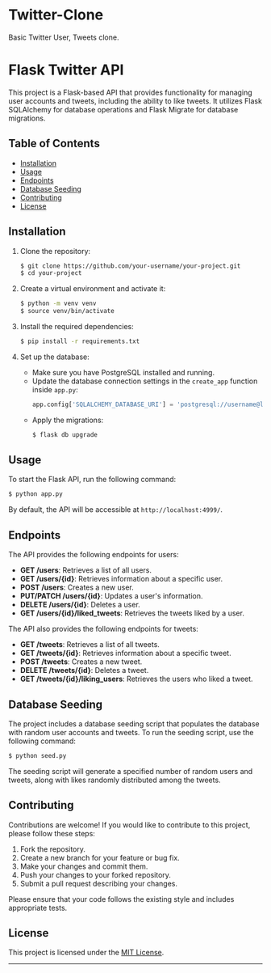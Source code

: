 # Twitter-Clone
Basic Twitter User, Tweets clone.

# Flask Twitter API

This project is a Flask-based API that provides functionality for managing user accounts and tweets, including the ability to like tweets. It utilizes Flask SQLAlchemy for database operations and Flask Migrate for database migrations.

## Table of Contents

- [Installation](#installation)
- [Usage](#usage)
- [Endpoints](#endpoints)
- [Database Seeding](#database-seeding)
- [Contributing](#contributing)
- [License](#license)

## Installation

1. Clone the repository:

   ```bash
   $ git clone https://github.com/your-username/your-project.git
   $ cd your-project
   ```

2. Create a virtual environment and activate it:

   ```bash
   $ python -m venv venv
   $ source venv/bin/activate
   ```

3. Install the required dependencies:

   ```bash
   $ pip install -r requirements.txt
   ```

4. Set up the database:
   - Make sure you have PostgreSQL installed and running.
   - Update the database connection settings in the `create_app` function inside `app.py`:
     ```python
     app.config['SQLALCHEMY_DATABASE_URI'] = 'postgresql://username@localhost:5432/twitter'
     ```
   - Apply the migrations:
     ```bash
     $ flask db upgrade
     ```

## Usage

To start the Flask API, run the following command:

```bash
$ python app.py
```

By default, the API will be accessible at `http://localhost:4999/`.

## Endpoints

The API provides the following endpoints for users:

- **GET /users**: Retrieves a list of all users.
- **GET /users/{id}**: Retrieves information about a specific user.
- **POST /users**: Creates a new user.
- **PUT/PATCH /users/{id}**: Updates a user's information.
- **DELETE /users/{id}**: Deletes a user.
- **GET /users/{id}/liked_tweets**: Retrieves the tweets liked by a user.

The API also provides the following endpoints for tweets:

- **GET /tweets**: Retrieves a list of all tweets.
- **GET /tweets/{id}**: Retrieves information about a specific tweet.
- **POST /tweets**: Creates a new tweet.
- **DELETE /tweets/{id}**: Deletes a tweet.
- **GET /tweets/{id}/liking_users**: Retrieves the users who liked a tweet.

## Database Seeding

The project includes a database seeding script that populates the database with random user accounts and tweets. To run the seeding script, use the following command:

```bash
$ python seed.py
```

The seeding script will generate a specified number of random users and tweets, along with likes randomly distributed among the tweets.

## Contributing

Contributions are welcome! If you would like to contribute to this project, please follow these steps:

1. Fork the repository.
2. Create a new branch for your feature or bug fix.
3. Make your changes and commit them.
4. Push your changes to your forked repository.
5. Submit a pull request describing your changes.

Please ensure that your code follows the existing style and includes appropriate tests.

## License

This project is licensed under the [MIT License](https://opensource.org/licenses/MIT).

---
